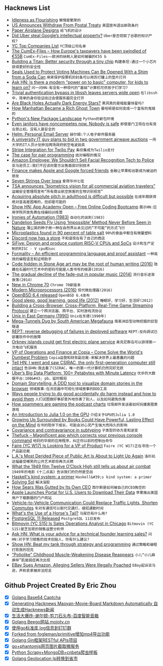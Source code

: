 ## Hacknews List


- [Idleness as Flourishing](https://www.publicbooks.org/idleness-as-flourishing/)  `懒惰是繁荣的`
- [US Announces Withdraw From Postal Treaty](https://www.bbc.com/news/business-45894346)  `美国宣布退出邮政条约`
- [Paper Airplane Designs](https://www.foldnfly.com/)  `纸飞机的设计`
- [Did Uber steal Google’s intellectual property?](https://www.newyorker.com/magazine/2018/10/22/did-uber-steal-googles-intellectual-property)  `Uber是否窃取了谷歌的知识产权?`
- [YC Top Companies List](https://blog.ycombinator.com/yc-top-companies-list-2018/)  `YC顶级公司名单`
- [The CumEx-Files – How Europe&#39;s taxpayers have been swindled of €55B](https://cumex-files.com/en/)  `CumEx-Files——欧洲的纳税人是如何被骗的€55 b`
- [Building a Titan: Better security through a tiny chip](https://android-developers.googleblog.com/2018/10/building-titan-better-security-through.html)  `构建泰坦:通过一个小芯片获得更好的安全性`
- [Seals Used to Protect Voting Machines Can Be Opened With a Shim from a Soda Can](https://motherboard.vice.com/en_us/article/mbdw73/security-seals-used-to-protect-voting-machines-can-be-easily-opened-with-shim-crafted-from-a-soda-can)  `用来保护投票机的封条可以用苏打罐上的垫片打开`
- [Ask HN: Is there a modern “power on to basic” computer, for kids to learn on?](item?id=18228740)  `问一问HN:有没有一种现代的“基础”计算机可供孩子们学习?`
- [Trivial authentication bypass in libssh leaves servers wide open](https://arstechnica.com/information-technology/2018/10/bug-in-libssh-makes-it-amazingly-easy-for-hackers-to-gain-root-access/)  `在libssh中，简单的身份验证绕过会使服务器完全打开`
- [Are Black Holes Actually Dark Energy Stars?](http://nautil.us/blog/are-black-holes-actually-dark-energy-stars)  `黑洞真的是暗能量恒星吗?`
- [How Manhattan Became a Rich Ghost Town](https://www.theatlantic.com/ideas/archive/2018/10/new-york-retail-vacancy/572911/?single_page=true)  `曼哈顿是如何变成一个富有的鬼城的`
- [Python&#39;s New Package Landscape](http://andrewsforge.com/article/python-new-package-landscape/)  `Python的新包环境`
- [Even janitors have noncompetes now. Nobody is safe](https://www.washingtonpost.com/business/2018/10/18/even-janitors-have-noncompetes-now-nobody-is-safe/?noredirect=on)  `即使是门卫现在也有竞业禁止权。没有人是安全的`
- [Helm: Personal Email Server](https://thehelm.com)  `赫尔姆:个人电子邮件服务器`
- [A university IT guy plans to bid in two government airwave auctions](http://fortune.com/2018/10/17/5g-spectrum-auction-bidders-fcc/)  `一所大学的IT人员计划参加两场政府航空电波拍卖`
- [Stripe Integration for Twilio Pay](https://stripe.com/blog/phone-payments-with-twilio-pay)  `条纹集成为Twilio支付`
- [The case for pair programming](https://tuple.app/pair-programming-guide/the-case-for-pair-programming)  `结对编程的情况`
- [Amazon Employee: We Shouldn’t Sell Facial Recognition Tech to Police](https://medium.com/s/story/im-an-amazon-employee-my-company-shouldn-t-sell-facial-recognition-tech-to-police-36b5fde934ac)  `亚马逊员工:我们不应该向警方出售面部识别技术`
- [Finance makes Apple and Google forced friends](https://www.reuters.com/article/us-apple-google-breakingviews/breakingviews-finance-makes-apple-and-google-forced-friends-idUSKCN1MR2V9)  `金融让苹果和谷歌成为被迫的朋友`
- [Seven Strings Over Iowa](https://www.tabletmag.com/jewish-arts-and-culture/271918/seven-strings-over-iowa)  `爱荷华州七弦`
- [TSA announces “biometrics vision for all commercial aviation travelers”](https://papersplease.org/wp/2018/10/15/tsa-announces-biometrics-vision-for-all-commercial-aviation-travelers/)  `运输安全管理局宣布“所有商业航空旅客的生物识别视觉”`
- [Acquiring absolute pitch in adulthood is difficult but possible](https://www.biorxiv.org/content/early/2018/07/03/355933)  `在成年期获得绝对音高是困难的，但却是可能的`
- [Show HN: App Academy Open – Free Online Coding Bootcamp](https://open.appacademy.io/)  `展示HN:应用学院开放免费在线编码训练营`
- [Ironies of Automation (1983)](http://www.bainbrdg.demon.co.uk/Papers/Ironies.html)  `自动化的讽刺(1983)`
- [Dandelion Seeds Fly Using ‘Impossible’ Method Never Before Seen in Nature](https://www.nature.com/articles/d41586-018-07084-8)  `蒲公英的种子用一种在自然界从未见过的“不可能”的方式飞行`
- [Microplastics found in 90 percent of table salt](https://relay.nationalgeographic.com/proxy/distribution/public/amp/environment/2018/10/microplastics-found-90-percent-table-salt-sea-salt)  `90%的食盐中都含有微量塑料`
- [Discord now has a store](https://blog.discordapp.com/discord-store-global-beta-is-live-38bfd044d648)  `不和谐现在有了自己的商店`
- [SiFive: Design and produce custom RISC‑V CPUs and SoCs](https://www.sifive.com)  `设计和生产定制的RISC - V cpu和soc`
- [Formality – An efficient programming language and proof assistant](https://github.com/maiavictor/formality)  `一种高效的编程语言和证明助手`
- [Code hidden in Stone Age art may be the root of human writing (2016)](https://www.newscientist.com/article/mg23230990-700-in-search-of-the-very-first-coded-symbols/)  `隐藏在石器时代艺术中的密码可能是人类书写的根源(2016)`
- [The gradual decline of the fade-out in popular music (2014)](http://www.slate.com/articles/arts/music_box/2014/09/the_fade_out_in_pop_music_why_don_t_modern_pop_songs_end_by_slowly_reducing.html)  `流行音乐逐渐衰落(2014)`
- [New in Chrome 70](https://developers.google.com/web/updates/2018/10/nic70)  `Chrome 70新版本`
- [Modern Microprocessors (2016)](http://www.lighterra.com/papers/modernmicroprocessors/)  `现代微处理器(2016)`
- [OpenBSD 6.4 released](https://www.openbsd.org/64.html)  `OpenBSD 6.4发布`
- [Good sleep, good learning, good life (2012)](https://www.supermemo.com/en/articles/sleep)  `睡眠好，学习好，生活好(2012)`
- [Building a Cross-Browser, Cross-Platform, Real-Time Game Streaming Protocol](https://blog.rainway.io/building-a-cross-browser-cross-platform-real-time-game-streaming-protocol-b00d000fe788)  `建立一个跨浏览器、跨平台、实时游戏流协议`
- [Unix in East Germany (1990)](https://groups.google.com/forum/m/#!topic/comp.unix.wizards/QX_dxElrVNs)  `Unix在东德(1990年)`
- [Mega-Tunnels Dug by South American Megafauna](http://blogs.discovermagazine.com/crux/2017/03/28/paleoburrows-south-america/)  `南美洲巨型动物挖掘的巨型隧道`
- [REPT: reverse debugging of failures in deployed software](https://blog.acolyer.org/2018/10/17/rept-reverse-debugging-of-failures-in-deployed-software/)  `REPT:反向调试已部署软件中的故障`
- [Orkney islands could get first electric plane service](https://www.bbc.co.uk/news/uk-scotland-north-east-orkney-shetland-45876604)  `奥克尼群岛可以获得第一次电动飞机服务`
- [VP of Operations and Finance at Copia – Come Solve the World&#39;s Dumbest Problem](item?id=18246727)  `Copia运营和财务副总裁-来解决世界上最愚蠢的问题`
- [Tell HN: I went and saw CSIRAC, the only first-generation computer still intact](item?id=18236602)  `告诉HN:我去看了CSIRAC，唯一的第一代计算机仍然完好无损`
- [Uber’s Big Data Platform: 100&#43; Petabytes with Minute Latency](https://eng.uber.com/uber-big-data-platform/)  `优步的大数据平台:100&#43; pb，延时极短`
- [Domain Storytelling: A DDD tool to visualize domain stories in the browser](http://domainstorytelling.org/)  `领域故事:在浏览器中可视化领域故事的DDD工具`
- [Ways people trying to do good accidentally do harm instead and how to avoid them](https://80000hours.org/articles/accidental-harm/)  `人们试图做好事却意外地伤害了别人，以及如何避免伤害`
- [How spammers are gaming the podcast charts](https://chartable.com/blog/chartbreakers)  `垃圾邮件发送者如何玩播客图表游戏`
- [An Introduction to Julia 1.0 on the GPU](https://nextjournal.com/sdanisch/julia-gpu-programming)  `介绍关于GPU的Julia 1.0`
- [Growing Up Surrounded by Books Could Have Powerful, Lasting Effect on the Mind](https://www.smithsonianmag.com/smart-news/growing-surrounded-books-may-bolster-skills-later-life-180970523/?no-ist)  `在书的陪伴下成长，可能会对心灵产生强大而持久的影响`
- [Covariance and contravariance in subtyping](https://eli.thegreenplace.net/2018/covariance-and-contravariance-in-subtyping/)  `子类型的协方差和逆变`
- [Thefuck – Magnificent app which corrects your previous console command](https://github.com/nvbn/thefuck)  `他妈的华丽的应用程序，纠正你以前的控制台命令`
- [Faire (YC W17) Is Looking for a VP of Product](https://boards.greenhouse.io/indigofair/jobs/4108262002?gh_jid=4108262002)  `Faire (YC W17)正在寻找一个产品副总裁`
- [L.A.&#39;s Most Derided Piece of Public Art Is About to Light Up Again](https://www.atlasobscura.com/articles/why-is-triforium-lit-up)  `洛杉矶这幅最受嘲笑的公共艺术即将再次点燃`
- [What the 1949 film Twelve O’Clock High still tells us about air combat](https://www.airspacemag.com/history-of-flight/twelve-oclock-high-180970369/)  `1949年的电影《十二点高》告诉我们的仍然是空战`
- [Haskell&#39;s kind system: a primer](https://diogocastro.com/blog/2018/10/17/haskells-kind-system-a-primer/)  `Haskell&#39;s kind system: a primer`
- [Solving Sol](http://solvingsol.com/)  `解决溶胶`
- [How Sears Was Gutted by Its Own CEO](http://prospect.org/article/how-sears-was-gutted-its-own-ceo)  `西尔斯是如何被自己的CEO掏空的`
- [Apple Launches Portal for U.S. Users to Download Their Data](https://www.bloomberg.com/news/articles/2018-10-17/apple-launches-portal-for-u-s-users-to-download-their-data)  `苹果推出美国用户下载数据的门户网站`
- [Vehicle-to-Vehicle Communication Could Replace Traffic Lights, Shorten Commutes](https://spectrum.ieee.org/transportation/infrastructure/how-vehicletovehicle-communication-could-replace-traffic-lights-and-shorten-commutes)  `车对车通信可以取代交通灯，缩短通勤时间`
- [What&#39;s the Use of a Horse&#39;s Tail?](https://blogs.scientificamerican.com/observations/whats-the-use-of-a-horses-tail/)  `马尾巴有什么用?`
- [PostgreSQL 11 Released](https://www.postgresql.org/about/news/1894/)  `PostgreSQL 11日发布`
- [Bitmovin (YC S15) Is Sales Operations Analyst in Chicago](https://bitmovin.com/careers/?gh_jid=4107844002)  `Bitmovin (YC S15)是芝加哥的销售运营分析师`
- [Ask HN: What is your advice for a technical founder learning sales?](item?id=18241160)  `问HN:对于学习销售的技术创始人，你有什么建议?`
- [Show HN: Beat my tank through strategy and programming](https://github.com/huangyz0918/TankLogo)  `通过策略和编程打败我的坦克`
- [“Poliolike” Childhood Muscle-Weakening Disease Reappears](https://www.scientificamerican.com/article/poliolike-childhood-muscle-weakening-disease-reappears/)  `小儿“小儿麻痹样”肌衰弱症再次出现`
- [EBay Sues Amazon, Alleging Sellers Were Illegally Poached](http://fortune.com/2018/10/18/ebay-amazon-poaching-sellers-lawsuit/)  `EBay起诉亚马逊，声称卖家被非法挖走`

## Github Project Created By Eric Zhou

- [x] [Golang Base64 Captcha](https://github.com/mojocn/base64Captcha)
- [x] [Generating Hacknews Maoyan-Movie-Board Markdown Automatically 自动生成Hacknews新闻](https://github.com/dejavuzhou/md-genie)
- [x] [生活大爆炸-谢尔顿-剪刀石头布-百度智能音箱](https://github.com/mojocn/dueros-bang-game)
- [x] [Golang Beego网站 mojotv.cn](https://github.com/mojocn/www.mojotv.cn)
- [x] [使用go标准库,log信息到钉钉群](https://github.com/mojocn/dooger)
- [x] [Forked from fogleman/primitive增加mp4导出功能](https://github.com/mojocn/primitive)
- [x] [Golang Gin框架RESTful APIs项目](https://github.com/JJJJJJJerk/ezier-golang-web-api-framework)
- [x] [go+phantomjs网页图片截取微服务](https://github.com/mojocn/screen_shot)
- [x] [Python Scrapy+MongoDB+cnbeta爬虫样板](https://github.com/mojocn/scrapy_mongodb_boilerplate_cnbeta)
- [x] [Golang Geolocation Ip转换到省市](https://github.com/mojocn/ip2location)